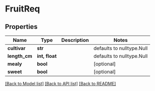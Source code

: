 # FruitReq

## Properties
Name | Type | Description | Notes
------------ | ------------- | ------------- | -------------
**cultivar** | **str** |  | defaults to nulltype.Null
**length_cm** | **int, float** |  | defaults to nulltype.Null
**mealy** | **bool** |  | [optional] 
**sweet** | **bool** |  | [optional] 

[[Back to Model list]](../README.md#documentation-for-models) [[Back to API list]](../README.md#documentation-for-api-endpoints) [[Back to README]](../README.md)


